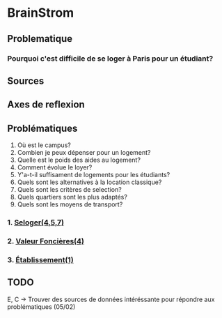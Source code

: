 # BrainStrom

## Problematique

### Pourquoi c'est difficile de se loger à Paris pour un étudiant?

## Sources

## Axes de reflexion


## Problématiques

1. Où est le campus?
2. Combien je peux dépenser pour un logement?
3. Quelle est le poids des aides au logement?
4. Comment évolue le loyer?
5. Y'a-t-il suffisament de logements pour les étudiants?
6. Quels sont les alternatives à la location classique?
7. Quels sont les critères de selection?
8. Quels quartiers sont les plus adaptés?
9. Quels sont les moyens de transport?


### 1. [Seloger(4,5,7)](https://www.seloger.com/)

### 2. [Valeur Foncières(4)](https://www.data.gouv.fr/fr/datasets/demandes-de-valeurs-foncieres/#/resources)

### 3. [Établissement(1)](https://data.enseignementsup-recherche.gouv.fr/explore/dataset/fr-esr-principaux-etablissements-enseignement-superieur/export/?disjunctive.type_d_etablissement&disjunctive.typologie_d_universites_et_assimiles&sort=uo_lib)

## TODO
E, C -> Trouver des sources de données intéréssante pour répondre aux problématiques (05/02)

